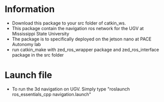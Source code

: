 # Information
  - Download this package to your src folder of catkin_ws.
  - This package contain the navigation ros network for the UGV at Mississippi State University
  - The package is to specifically deployed on the jetson nano at PACE Autonomy lab
  - run catkin_make with zed_ros_wrapper package and zed_ros_interface package in the src folder
# Launch file
  - To run the 3d navigation on UGV. Simply type "roslaunch ros_essentials_cpp navigation.launch"
